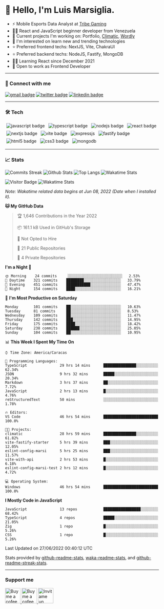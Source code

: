 # 👋 Hello, I'm Luis Marsiglia.

- ⚡ Mobile Esports Data Analyst at [Tribe Gaming][tribegaming] 
- 👨‍💻 React and JavaScript beginner developer from Venezuela
- 🔭 Current projects I'm working on: Portfolio, [Climatic][climatic], [Wordly][wordly]
- 🌱 I'm interested on learn new and trending technologies
- ⭐ Preferred frontend techs: NextJS, Vite, ChakraUI
- ⭐ Preferred backend techs: NodeJS, Fastify, MongoDB
- 👨‍💻 Learning React since December 2021
- 💼 Open to work as Frontend Developer

---

### 🔗 Connect with me
<p>
<a href="mailto:marsiglia.business@gmail.com" title="marsiglia.business@gmail.com"><img align="center" src="https://img.shields.io/badge/Email-c14438?style=flat-square&logo=gmail&logoColor=white&link=mailto:marsiglia.business@gmail.com" alt="gmail badge" /></a>
<a href="https://twitter.com/marsigliacr" title="@marsigliacr on Twitter"><img align="center" src="https://img.shields.io/badge/@marsigliacr-1DA1F2?style=flat-square&logo=twitter&logoColor=white&link=mailto:marsiglia.business@gmail.com" alt="twitter badge"/></a>
<a href="https://www.linkedin.com/in/marsidev" title="@marsidev on Linkedin"><img align="center" src="https://img.shields.io/badge/@marsidev-0A66C2?style=flat-square&logo=linkedin&logoColor=white&link=mailto:marsiglia.business@gmail.com" alt="linkedin badge"/></a>
</p>

---

### 🛠️ Tech 
<p align="left"> 
  <img src="https://img.shields.io/badge/JavaScript-F7DF1E?style=flat-square&logo=javascript&logoColor=black" alt="javascript badge" style="vertical-align:top; margin:4px">
  <img src="https://img.shields.io/badge/TypeScript-3178C6?style=flat-square&logo=typescript&logoColor=white" alt="typescript badge" style="vertical-align:top; margin:4px">
  <img src="https://img.shields.io/badge/Node.js-43853D?style=flat-square&logo=node.js&logoColor=white" alt="nodejs badge" style="vertical-align:top; margin:4px">
  <img src="https://img.shields.io/badge/React-007096?style=flat-square&logo=react&logoColor=white" alt="react badge" style="vertical-align:top; margin:4px">
  <img src="https://img.shields.io/badge/Next.js-000000?style=flat-square&logo=next.js&logoColor=white" alt="nextjs badge" style="vertical-align:top; margin:4px">
  <img src="https://img.shields.io/badge/Vite-646CFF?style=flat-square&logo=vite&logoColor=white" alt="vite badge" style="vertical-align:top; margin:4px">
  <img src="https://img.shields.io/badge/Express.js-000?style=flat-square&logo=express" alt="expressjs" style="vertical-align:top; margin:4px">
  <img src="https://img.shields.io/badge/Fastify-000?style=flat-square&logo=fastify" alt="fastify badge" style="vertical-align:top; margin:4px">
  <img src="https://img.shields.io/badge/HTML5-E34F26?style=flat-square&logo=css3&logoColor=white" alt="html5 badge" style="vertical-align:top; margin:4px">
  <img src="https://img.shields.io/badge/CSS3-1572B6?style=flat-square&logo=css3&logoColor=white" alt="css3 badge" style="vertical-align:top; margin:4px">
  <img src="https://img.shields.io/badge/MongoDB-47A248?style=flat-square&logo=mongodb&logoColor=white" alt="mongodb" style="vertical-align:top; margin:4px">
</p>

---

<!-- ### ✨ Projects
<div style="display:flex; justify-content:center; align-items:center; flex-direction:row; max-width:100%; gap:1em; flex-wrap:wrap;">
  <a href="https://github.com/marsidev/climatic" style="margin:4px">
    <img align="center" src="https://github-readme-stats.vercel.app/api/pin/?username=marsidev&repo=climatic&hide_border=false&border_radius=16&&disable_animations=tru&theme=buefy" alt="" style=""  />
  </a>
  <a href="https://github.com/marsidev/wordly" style="margin:4px">
    <img align="center" src="https://github-readme-stats.vercel.app/api/pin/?username=marsidev&repo=wordly&hide_border=false&border_radius=16&&disable_animations=true&theme=buefy" alt="" style=""  />
  </a>
  <a href="https://github.com/marsidev/overnote" style="margin:4px">
    <img align="center" src="https://github-readme-stats.vercel.app/api/pin/?username=marsidev&repo=overnote&hide_border=false&border_radius=16&&disable_animations=true&theme=buefy" alt="" style=""  />
  </a>
  <a href="https://github.com/marsidev/AxieHub" style="margin:4px">
    <img align="center" src="https://github-readme-stats.vercel.app/api/pin/?username=marsidev&repo=AxieHub&hide_border=false&border_radius=16&disable_animations=true&theme=buefy" alt="" style=""  />
  </a>
  <a href="https://github.com/marsidev/get-sc-key" style="margin:4px">
    <img align="center" src="https://github-readme-stats.vercel.app/api/pin/?username=marsidev&repo=get-sc-key&hide_border=false&border_radius=16&disable_animations=true&theme=buefy" alt="" style=""  />
  </a>
</div>

--- -->

### 📈 Stats
![Commits Streak](https://github-readme-streak-stats.herokuapp.com/?user=marsidev&theme=buefy)
![Github Stats](https://github-readme-stats.vercel.app/api?username=marsidev&count_private=true&show_icons=true&count_private=true&border_radius=16&locale=en&include_all_commits=true&count_private=true&custom_title=GitHub%20Stats&disable_animations=false&theme=buefy)
![Top Langs](https://github-readme-stats.vercel.app/api/top-langs/?username=marsidev&hide=TeX,Procfile&layout=compact&border_radius=16&locale=en&disable_animations=false&theme=buefy)
![Wakatime Stats](https://github-readme-stats.vercel.app/api/wakatime?username=marsidev&border_radius=16&layout=default&theme=buefy&langs_count=10&hide=json,bash,yaml,reStructuredText,Git%20Config)

<!-- ![Visitor Badge](https://visitor-badge.laobi.icu/badge?page_id=marsidev) -->
![Visitor Badge](https://komarev.com/ghpvc/?username=marsidev&label=Profile%20views&color=0e75b6&style=flat-square)
![Wakatime Stats](https://wakatime.com/badge/user/7fee11fb-f30c-4ec4-9052-d9f582b1ebc4.svg?style=flat-square)

*Note: Wakatime related data begins at Jun 08, 2022 (Date when I installed it).*

<!--START_SECTION:waka-->
**🐱 My GitHub Data** 

> 🏆 1,646 Contributions in the Year 2022
 > 
> 📦 161.1 kB Used in GitHub's Storage 
 > 
> 🚫 Not Opted to Hire
 > 
> 📜 21 Public Repositories 
 > 
> 🔑 4 Private Repositories  
 > 
**I'm a Night 🦉** 

```text
🌞 Morning    24 commits     ░░░░░░░░░░░░░░░░░░░░░░░░░   2.53% 
🌆 Daytime    321 commits    ████████░░░░░░░░░░░░░░░░░   33.79% 
🌃 Evening    451 commits    ███████████░░░░░░░░░░░░░░   47.47% 
🌙 Night      154 commits    ████░░░░░░░░░░░░░░░░░░░░░   16.21%

```
📅 **I'm Most Productive on Saturday** 

```text
Monday       101 commits    ██░░░░░░░░░░░░░░░░░░░░░░░   10.63% 
Tuesday      81 commits     ██░░░░░░░░░░░░░░░░░░░░░░░   8.53% 
Wednesday    109 commits    ██░░░░░░░░░░░░░░░░░░░░░░░   11.47% 
Thursday     142 commits    ███░░░░░░░░░░░░░░░░░░░░░░   14.95% 
Friday       175 commits    ████░░░░░░░░░░░░░░░░░░░░░   18.42% 
Saturday     238 commits    ██████░░░░░░░░░░░░░░░░░░░   25.05% 
Sunday       104 commits    ██░░░░░░░░░░░░░░░░░░░░░░░   10.95%

```


📊 **This Week I Spent My Time On** 

```text
⌚︎ Time Zone: America/Caracas

💬 Programming Languages: 
TypeScript               29 hrs 14 mins      ███████████████░░░░░░░░░░   62.34% 
JSON                     9 hrs 32 mins       █████░░░░░░░░░░░░░░░░░░░░   20.34% 
Markdown                 3 hrs 37 mins       ██░░░░░░░░░░░░░░░░░░░░░░░   7.72% 
JavaScript               2 hrs 13 mins       █░░░░░░░░░░░░░░░░░░░░░░░░   4.76% 
reStructuredText         50 mins             ░░░░░░░░░░░░░░░░░░░░░░░░░   1.78%

🔥 Editors: 
VS Code                  46 hrs 54 mins      █████████████████████████   100.0%

🐱‍💻 Projects: 
climatic                 28 hrs 59 mins      ███████████████░░░░░░░░░░   61.82% 
vite-fastify-starter     5 hrs 39 mins       ███░░░░░░░░░░░░░░░░░░░░░░   12.05% 
eslint-config-marsi      5 hrs 25 mins       ███░░░░░░░░░░░░░░░░░░░░░░   11.57% 
vite-with-api            2 hrs 53 mins       █░░░░░░░░░░░░░░░░░░░░░░░░   6.18% 
eslint-config-marsi-test 2 hrs 12 mins       █░░░░░░░░░░░░░░░░░░░░░░░░   4.72%

💻 Operating System: 
Windows                  46 hrs 54 mins      █████████████████████████   100.0%

```

**I Mostly Code in JavaScript** 

```text
JavaScript               13 repos            █████████████████░░░░░░░░   68.42% 
TypeScript               4 repos             █████░░░░░░░░░░░░░░░░░░░░   21.05% 
Zig                      1 repo              █░░░░░░░░░░░░░░░░░░░░░░░░   5.26% 
CSS                      1 repo              █░░░░░░░░░░░░░░░░░░░░░░░░   5.26%

```



 Last Updated on 27/06/2022 00:40:12 UTC
<!--END_SECTION:waka-->

Stats provided by [github-readme-stats](https://github.com/anuraghazra/github-readme-stats), [waka-readme-stats](https://github.com/anmol098/waka-readme-stats), and [github-readme-streak-stats](https://github.com/DenverCoder1/github-readme-streak-stats).

---

### Support me
<p>
  <a href="https://www.buymeacoffee.com/marsi" title="https://www.buymeacoffee.com/marsi">
    <img src="https://cdn.buymeacoffee.com/buttons/v2/default-yellow.png" height="50" width="auto" alt="Buy me a cofee in buymeacoffee.com"  />
  </a>
  <a href="https://ko-fi.com/marsidev" title="https://ko-fi.com/marsidev">
    <img src="https://cdn.ko-fi.com/cdn/kofi3.png?v=3" height="50" width="auto" alt="Buy me a cofee in ko-fi.com"  />
  </a>
  <a href="https://cafecito.app/marsi" title="https://cafecito.app/marsi">
    <img src="https://cdn.cafecito.app/imgs/buttons/button_6.svg" height="50" width="auto" alt="Invitame un café en cafecito.app" />
  </a>
</p>

[twitter]: https://twitter.com/marsigliacr
[tribegaming]: https://twitter.com/tribegaming
[climatic]: https://github.com/marsidev/climatic
[wordly]: https://github.com/marsidev/wordly

<!-- widgets and icons reference -->
<!-- https://github.com/anuraghazra/github-readme-stats -->
<!-- https://git.io/streak-stats -->
<!-- https://rahuldkjain.github.io -->
<!-- https://simpleicons.org -->
<!-- https://img.shields.io/ -->
